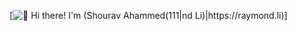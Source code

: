 [<img src="https://raw.githubusercontent.com/Raymo111/Raymo111/master/intro.gif" alt="👋 Hi there! I'm (Shourav Ahammed(111|nd Li)|https://raymond.li)" title="👋 Hi there! I'm (Raymo(111|nd Li)|https://raymond.li)"/>]

